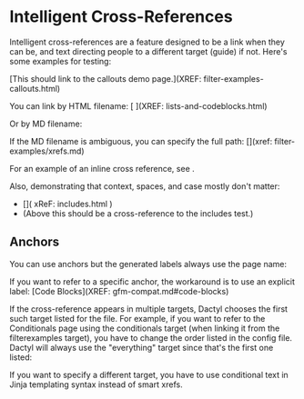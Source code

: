 # Intelligent Cross-References

Intelligent cross-references are a feature designed to be a link when they can be, and text directing people to a different target (guide) if not. Here's some examples for testing:

[This should link to the callouts demo page.](XREF: filter-examples-callouts.html)

You can link by HTML filename: [ ](XREF: lists-and-codeblocks.html)

Or by MD filename: [](XREF:lists-and-codeblocks.md)

If the MD filename is ambiguous, you can specify the full path:
[](xref: filter-examples/xrefs.md)

For an example of an inline cross reference, see [](xref:gfm-compat.html).

Also, demonstrating that context, spaces, and case mostly don't matter:

  - [](   xReF:   includes.html   )
  - (Above this should be a cross-reference to the includes test.)

## Anchors

You can use anchors but the generated labels always use the page name: [](xref:gfm-compat.md#code-blocks)

If you want to refer to a specific anchor, the workaround is to use an explicit label: [Code Blocks](XREF: gfm-compat.md#code-blocks)

If the cross-reference appears in multiple targets, Dactyl chooses the first such target listed for the file. For example, if you want to refer to the Conditionals page using the conditionals target (when linking it from the filterexamples target), you have to change the order listed in the config file. Dactyl will always use the "everything" target since that's the first one listed:

[](xref:conditionals.md)

If you want to specify a different target, you have to use conditional text in Jinja templating syntax instead of smart xrefs.
